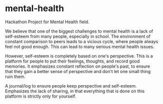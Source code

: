 # mental-health
Hackathon Project for Mental Health field. 

We believe that one of the biggest challenges to mental health is a lack of self-esteem from many people, especially in school. The environment of constant comparison to peers leads to a vicious cycle, where people always feel not good enough. This can lead to many serious mental health issues. 

However, self-esteem is completely based on one's perspective. This is a platform for people to put their feelings, thoughts, and record good memories. It emphasizes constant reflection on people's past, to ensure that they gain a better sense of perspective and don't let one small thing ruin them. 

A journal/log to ensure people keep perspective and self-esteem. Emphasizes the lack of sharing, in that everything that is done on this platform is strictly only for yourself. 
